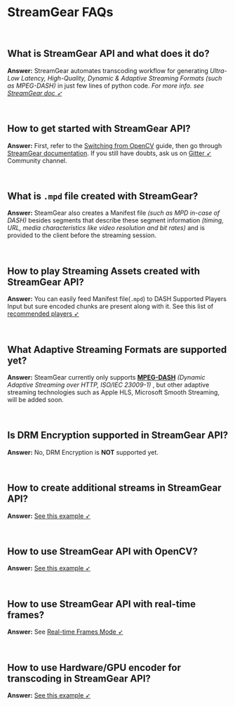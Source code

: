 <!--
===============================================
vidgear library source-code is deployed under the Apache 2.0 License:

Copyright (c) 2019 Abhishek Thakur(@abhiTronix) <abhi.una12@gmail.com>

Licensed under the Apache License, Version 2.0 (the "License");
you may not use this file except in compliance with the License.
You may obtain a copy of the License at

   http://www.apache.org/licenses/LICENSE-2.0

Unless required by applicable law or agreed to in writing, software
distributed under the License is distributed on an "AS IS" BASIS,
WITHOUT WARRANTIES OR CONDITIONS OF ANY KIND, either express or implied.
See the License for the specific language governing permissions and
limitations under the License.
===============================================
-->

# StreamGear FAQs

&thinsp;

## What is StreamGear API and what does it do?

**Answer:** StreamGear automates transcoding workflow for generating _Ultra-Low Latency, High-Quality, Dynamic & Adaptive Streaming Formats (such as MPEG-DASH)_ in just few lines of python code. _For more info. see [StreamGear doc ➶](../../gears/streamgear/introduction/)_

&thinsp;

## How to get started with StreamGear API?

**Answer:** First, refer to the [Switching from OpenCV](../../switch_from_cv/#switching-videocapture-apis) guide, then go through [StreamGear documentation](../../gears/streamgear/overview/). If you still have doubts, ask us on [Gitter ➶](https://gitter.im/vidgear/community) Community channel.

&thinsp;

## What is `.mpd` file created with StreamGear?

**Answer:** SteamGear also creates a Manifest file _(such as MPD in-case of DASH)_ besides segments that describe these segment information _(timing, URL, media characteristics like video resolution and bit rates)_ and is provided to the client before the streaming session.

&thinsp;

## How to play Streaming Assets created with StreamGear API?

**Answer:** You can easily feed Manifest file(`.mpd`) to DASH Supported Players Input but sure encoded chunks are present along with it. See this list of [recommended players ➶](../../gears/streamgear/introduction/#recommended-stream-players)

&thinsp;

## What Adaptive Streaming Formats are supported yet?

**Answer:** SteamGear currently only supports [**MPEG-DASH**](https://www.encoding.com/mpeg-dash/) _(Dynamic Adaptive Streaming over HTTP, ISO/IEC 23009-1)_ , but other adaptive streaming technologies such as Apple HLS, Microsoft Smooth Streaming, will be added soon.

&thinsp;

## Is DRM Encryption supported in StreamGear API?

**Answer:** No, DRM Encryption is **NOT** supported yet.

&thinsp;

## How to create additional streams in StreamGear API?

**Answer:** [See this example ➶](../../gears/streamgear/ssm/usage/#usage-with-additional-streams)

&thinsp;


## How to use StreamGear API with OpenCV?

**Answer:** [See this example ➶](../../gears/streamgear/rtfm/usage/#bare-minimum-usage-with-opencv)

&thinsp;

## How to use StreamGear API with real-time frames?

**Answer:** See [Real-time Frames Mode ➶](../../gears/streamgear/rtfm/overview)

&thinsp;

## How to use Hardware/GPU encoder for transcoding in StreamGear API?

**Answer:** [See this example ➶](../../gears/streamgear/rtfm/usage/#usage-with-hardware-video-encoder)

&thinsp;